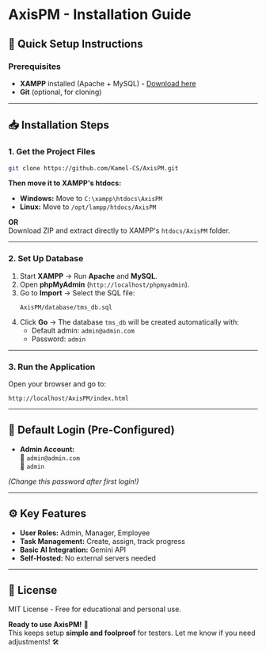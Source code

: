# AxisPM - Installation Guide

## **🚀 Quick Setup Instructions**

### **Prerequisites**
- **XAMPP** installed (Apache + MySQL) - [Download here](https://www.apachefriends.org/)
- **Git** (optional, for cloning)

---

## **📥 Installation Steps**

### **1. Get the Project Files**
```bash
git clone https://github.com/Kamel-CS/AxisPM.git
```
**Then move it to XAMPP's htdocs:**
- **Windows:** Move to `C:\xampp\htdocs\AxisPM`
- **Linux:** Move to `/opt/lampp/htdocs/AxisPM`

**OR**  
Download ZIP and extract directly to XAMPP's `htdocs/AxisPM` folder.

---

### **2. Set Up Database**
1. Start **XAMPP** → Run **Apache** and **MySQL**.
2. Open **phpMyAdmin** (`http://localhost/phpmyadmin`).
3. Go to **Import** → Select the SQL file:
   ```
   AxisPM/database/tms_db.sql
   ```
4. Click **Go** → The database `tms_db` will be created automatically with:
   - Default admin: `admin@admin.com`  
   - Password: `admin`

---

### **3. Run the Application**
Open your browser and go to:
```
http://localhost/AxisPM/index.html
```

---

## **🔑 Default Login (Pre-Configured)**
- **Admin Account:**  
  📧 `admin@admin.com`  
  🔑 `admin`  

*(Change this password after first login!)*

---

## **⚙️ Key Features**
- **User Roles:** Admin, Manager, Employee  
- **Task Management:** Create, assign, track progress  
- **Basic AI Integration:** Gemini API
- **Self-Hosted:** No external servers needed  

---

## **📜 License**
MIT License - Free for educational and personal use.

**Ready to use AxisPM!** 🎉  
This keeps setup **simple and foolproof** for testers. Let me know if you need adjustments! 🛠️
